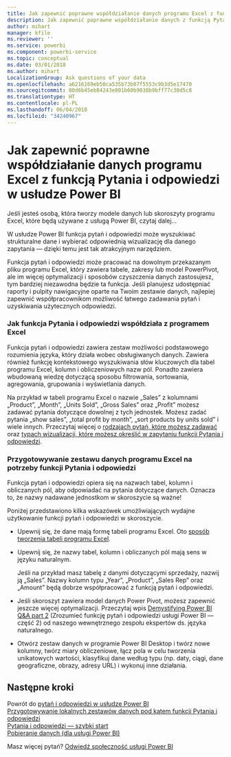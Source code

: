 ```yaml
---
title: Jak zapewnić poprawne współdziałanie danych programu Excel z funkcją Pytania i odpowiedzi w usłudze Power BI
description: Jak zapewnić poprawne współdziałanie danych z funkcją Pytania i odpowiedzi w usłudze Power BI
author: mihart
manager: kfile
ms.reviewer: ''
ms.service: powerbi
ms.component: powerbi-service
ms.topic: conceptual
ms.date: 03/01/2018
ms.author: mihart
LocalizationGroup: Ask questions of your data
ms.openlocfilehash: a6216169eb50ca535b73b07f5553c9b3d5e17470
ms.sourcegitcommit: 80d6b45eb84243e801b60b9038b9bff77c30d5c8
ms.translationtype: HT
ms.contentlocale: pl-PL
ms.lasthandoff: 06/04/2018
ms.locfileid: "34240967"
---
```

# <a name="how-to-make-your-excel-data-work-well-with-qa-in-power-bi"></a>Jak zapewnić poprawne współdziałanie danych programu Excel z funkcją Pytania i odpowiedzi w usłudze Power BI
Jeśli jesteś osobą, która tworzy modele danych lub skoroszyty programu Excel, które będą używane z usługą Power BI, czytaj dalej...

W usłudze Power BI funkcja pytań i odpowiedzi może wyszukiwać strukturalne dane i wybierać odpowiednią wizualizację dla danego zapytania — dzięki temu jest tak atrakcyjnym narzędziem.   

Funkcja pytań i odpowiedzi może pracować na dowolnym przekazanym pliku programu Excel, który zawiera tabele, zakresy lub model PowerPivot, ale im więcej optymalizacji i sposobów czyszczenia danych zastosujesz, tym bardziej niezawodna będzie ta funkcja.  Jeśli planujesz udostępniać raporty i pulpity nawigacyjne oparte na Twoim zestawie danych, najlepiej zapewnić współpracownikom możliwość łatwego zadawania pytań i uzyskiwania użytecznych odpowiedzi.

### <a name="how-qa-works-with-excel"></a>Jak funkcja Pytania i odpowiedzi współdziała z programem Excel
Funkcja pytań i odpowiedzi zawiera zestaw możliwości podstawowego rozumienia języka, który działa wobec obsługiwanych danych. Zawiera również funkcję kontekstowego wyszukiwania słów kluczowych dla tabel programu Excel, kolumn i obliczeniowych nazw pól. Ponadto zawiera wbudowaną wiedzę dotyczącą sposobu filtrowania, sortowania, agregowania, grupowania i wyświetlania danych. 

Na przykład w tabeli programu Excel o nazwie „Sales” z kolumnami „Product”, „Month”, „Units Sold”, „Gross Sales” oraz „Profit” możesz zadawać pytania dotyczące dowolnej z tych jednostek.  Możesz zadać pytania „show sales”, „total profit by month”, „sort products by units sold” i wiele innych. Przeczytaj więcej o [rodzajach pytań, które możesz zadawać](power-bi-q-and-a.md) oraz [typach wizualizacji, które możesz określić w zapytaniu funkcji Pytania i odpowiedzi](power-bi-visualization-types-for-reports-and-q-and-a.md).

### <a name="prepare-an-excel-dataset-for-qa"></a>Przygotowywanie zestawu danych programu Excel na potrzeby funkcji Pytania i odpowiedzi
Funkcja pytań i odpowiedzi opiera się na nazwach tabel, kolumn i obliczanych pól, aby odpowiadać na pytania dotyczące danych. Oznacza to, że nazwy nadawane jednostkom w skoroszycie są ważne!

Poniżej przedstawiono kilka wskazówek umożliwiających wydajne użytkowanie funkcji pytań i odpowiedzi w skoroszycie.

* Upewnij się, że dane mają formę tabeli programu Excel. Oto [sposób tworzenia tabeli programu Excel](https://support.office.com/article/Create-an-Excel-table-in-a-worksheet-e81aa349-b006-4f8a-9806-5af9df0ac664?ui=en-US&rs=en-US&ad=US).
* Upewnij się, że nazwy tabel, kolumn i obliczanych pól mają sens w języku naturalnym.
  
  Jeśli na przykład masz tabelę z danymi dotyczącymi sprzedaży, nazwij ją „Sales”. Nazwy kolumn typu „Year”, „Product”, „Sales Rep” oraz „Amount” będą dobrze współpracować z funkcją pytań i odpowiedzi.

* Jeśli skoroszyt zawiera model danych Power Pivot, możesz zapewnić jeszcze więcej optymalizacji. Przeczytaj wpis [Demystifying Power BI Q&A part 2](http://blogs.msdn.com/b/powerbi/archive/2014/02/27/demystifying-power-bi-q-amp-a-part-2.aspx) (Zrozumieć funkcję pytań i odpowiedzi usługi Power BI — część 2) od naszego wewnętrznego zespołu ekspertów ds. języka naturalnego.

* Otwórz zestaw danych w programie Power BI Desktop i twórz nowe kolumny, twórz miary obliczeniowe, łącz pola w celu tworzenia unikatowych wartości, klasyfikuj dane według typu (np. daty, ciągi, dane geograficzne, obrazy, adresy URL) i wykonuj inne działania.

## <a name="next-steps"></a>Następne kroki
Powrót do [pytań i odpowiedzi w usłudze Power BI](power-bi-q-and-a.md)  
[Przygotowywanie lokalnych zestawów danych pod kątem funkcji Pytania i odpowiedzi](service-q-and-a-direct-query.md)   
[Pytania i odpowiedzi — szybki start](power-bi-visualization-introduction-to-q-and-a.md)  
[Pobieranie danych (dla usługi Power BI)](service-get-data.md)  

Masz więcej pytań? [Odwiedź społeczność usługi Power BI](http://community.powerbi.com/)

